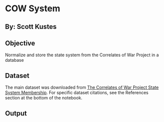 # COW System
## By: Scott Kustes

## Objective
Normalize and store the state system from the Correlates of War Project in a database

## Dataset
The main dataset was downloaded from <a href='https://correlatesofwar.org/data-sets/state-system-membership' target='_new'>The Correlates of War Project State System Membership</a>. For specific dataset citations, see the References section at the bottom of the notebook.

## Output
